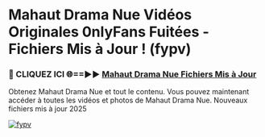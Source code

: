 # Mahaut Drama Nue Vidéos Originales 0nlyFans Fuitées - Fichiers Mis à Jour ! (fypv)

<h3>🔴 CLIQUEZ ICI 🌐==►► <a href="https://tinyurl.com/2pmr4ezf" rel="nofollow">Mahaut Drama Nue Fichiers Mis à Jour</a></h3>

Obtenez Mahaut Drama Nue et tout le contenu. Vous pouvez maintenant accéder à toutes les vidéos et photos de Mahaut Drama Nue. Nouveaux fichiers mis à jour 2025

[![fypv](https://i.imgur.com/6SNvagu.gif)](https://tinyurl.com/2pmr4ezf)
